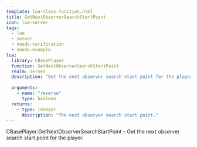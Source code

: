 ```yaml
---
template: lua-class-function.html
title: GetNextObserverSearchStartPoint
icon: lua-server
tags:
  - lua
  - server
  - needs-verification
  - needs-example
lua:
  library: CBasePlayer
  function: GetNextObserverSearchStartPoint
  realm: server
  description: "Get the next observer search start point for the player."
  
  arguments:
    - name: "reverse"
      type: boolean
  returns:
    - type: integer
      description: "The next observer search start point."
---
```


<div class="lua__search__keywords">
CBasePlayer:GetNextObserverSearchStartPoint &#x2013; Get the next observer search start point for the player.
</div>
